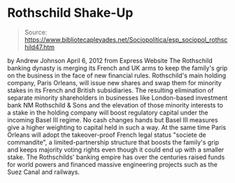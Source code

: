# Rothschild Shake-Up

> Source: https://www.bibliotecapleyades.net/Sociopolitica/esp_sociopol_rothschild47.htm

by Andrew Johnson
April 6, 2012
from
Express Website
The Rothschild banking dynasty
is merging its French and UK arms
to keep the family's grip on the
business
in the face of new financial rules.
Rothschild's main holding company,
Paris Orleans, will issue new shares and
swap them for minority stakes in its French and British subsidiaries.
The resulting elimination of separate minority shareholders in businesses
like London-based investment bank NM Rothschild & Sons and the elevation of
those minority interests to a stake in the holding company will boost
regulatory capital under
the incoming Basel III regime.
No cash changes hands but Basel III measures give a higher weighting to
capital held in such a way.
At the same time Paris Orleans will adopt the
takeover-proof French legal status "societe de commandite", a
limited-partnership structure that boosts the family's grip and keeps
majority voting rights even though it could end up with a smaller stake.
The Rothschilds' banking empire has over the centuries raised funds for
world powers and financed massive engineering projects such as the Suez
Canal and railways.
